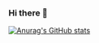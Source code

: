 ### Hi there 👋

[![Anurag's GitHub stats](https://github-readme-stats.vercel.app/api?username=hollymcevoy)](https://github.com/anuraghazra/github-readme-stats)
